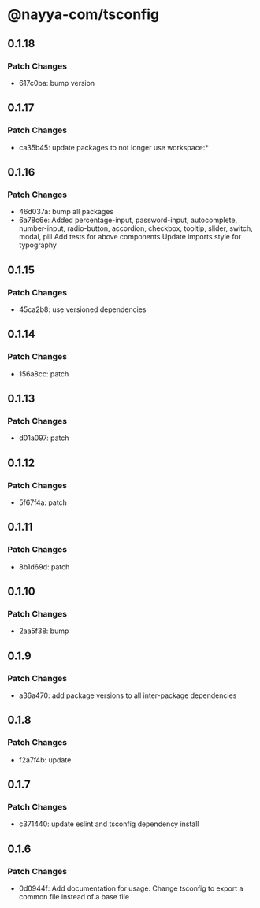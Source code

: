 # @nayya-com/tsconfig

## 0.1.18

### Patch Changes

- 617c0ba: bump version

## 0.1.17

### Patch Changes

- ca35b45: update packages to not longer use workspace:\*

## 0.1.16

### Patch Changes

- 46d037a: bump all packages
- 6a78c6e: Added percentage-input, password-input, autocomplete, number-input, radio-button, accordion, checkbox, tooltip, slider, switch, modal, pill
  Add tests for above components
  Update imports style for typography

## 0.1.15

### Patch Changes

- 45ca2b8: use versioned dependencies

## 0.1.14

### Patch Changes

- 156a8cc: patch

## 0.1.13

### Patch Changes

- d01a097: patch

## 0.1.12

### Patch Changes

- 5f67f4a: patch

## 0.1.11

### Patch Changes

- 8b1d69d: patch

## 0.1.10

### Patch Changes

- 2aa5f38: bump

## 0.1.9

### Patch Changes

- a36a470: add package versions to all inter-package dependencies

## 0.1.8

### Patch Changes

- f2a7f4b: update

## 0.1.7

### Patch Changes

- c371440: update eslint and tsconfig dependency install

## 0.1.6

### Patch Changes

- 0d0944f: Add documentation for usage. Change tsconfig to export a common file instead of a base file
